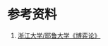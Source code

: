 

# 参考资料

1.  [浙江大学/耶鲁大学《博弈论》](https://www.bilibili.com/video/BV1S5411f7ZA?spm_id_from=333.999.0.0) 